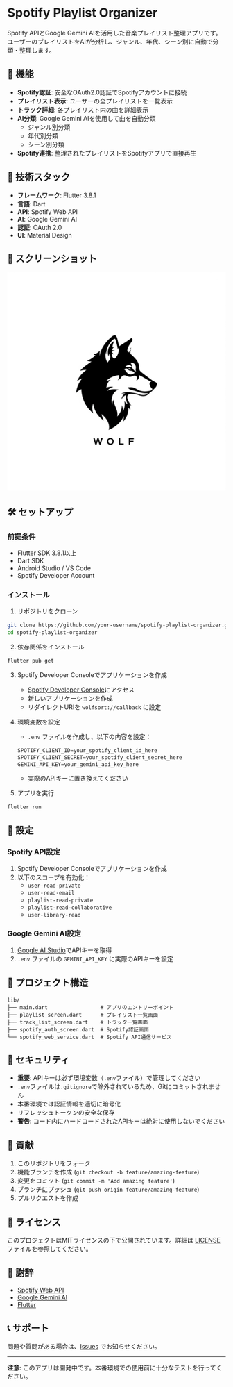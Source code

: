 # Spotify Playlist Organizer

Spotify APIとGoogle Gemini AIを活用した音楽プレイリスト整理アプリです。ユーザーのプレイリストをAIが分析し、ジャンル、年代、シーン別に自動で分類・整理します。

## 🎵 機能

- **Spotify認証**: 安全なOAuth2.0認証でSpotifyアカウントに接続
- **プレイリスト表示**: ユーザーの全プレイリストを一覧表示
- **トラック詳細**: 各プレイリスト内の曲を詳細表示
- **AI分類**: Google Gemini AIを使用して曲を自動分類
  - ジャンル別分類
  - 年代別分類  
  - シーン別分類
- **Spotify連携**: 整理されたプレイリストをSpotifyアプリで直接再生

## 🚀 技術スタック

- **フレームワーク**: Flutter 3.8.1
- **言語**: Dart
- **API**: Spotify Web API
- **AI**: Google Gemini AI
- **認証**: OAuth 2.0
- **UI**: Material Design

## 📱 スクリーンショット

![アプリ画面](assets/Gemini_Generated_Image_ma22y3ma22y3ma22.png)

## 🛠️ セットアップ

### 前提条件

- Flutter SDK 3.8.1以上
- Dart SDK
- Android Studio / VS Code
- Spotify Developer Account

### インストール

1. リポジトリをクローン
```bash
git clone https://github.com/your-username/spotify-playlist-organizer.git
cd spotify-playlist-organizer
```

2. 依存関係をインストール
```bash
flutter pub get
```

3. Spotify Developer Consoleでアプリケーションを作成
   - [Spotify Developer Console](https://developer.spotify.com/dashboard)にアクセス
   - 新しいアプリケーションを作成
   - リダイレクトURIを `wolfsort://callback` に設定

4. 環境変数を設定
   - `.env` ファイルを作成し、以下の内容を設定：
   ```
   SPOTIFY_CLIENT_ID=your_spotify_client_id_here
   SPOTIFY_CLIENT_SECRET=your_spotify_client_secret_here
   GEMINI_API_KEY=your_gemini_api_key_here
   ```
   - 実際のAPIキーに置き換えてください

5. アプリを実行
```bash
flutter run
```

## 🔧 設定

### Spotify API設定

1. Spotify Developer Consoleでアプリケーションを作成
2. 以下のスコープを有効化：
   - `user-read-private`
   - `user-read-email`
   - `playlist-read-private`
   - `playlist-read-collaborative`
   - `user-library-read`

### Google Gemini AI設定

1. [Google AI Studio](https://makersuite.google.com/app/apikey)でAPIキーを取得
2. `.env` ファイルの `GEMINI_API_KEY` に実際のAPIキーを設定

## 📁 プロジェクト構造

```
lib/
├── main.dart                 # アプリのエントリーポイント
├── playlist_screen.dart      # プレイリスト一覧画面
├── track_list_screen.dart    # トラック一覧画面
├── spotify_auth_screen.dart  # Spotify認証画面
└── spotify_web_service.dart  # Spotify API通信サービス
```

## 🔐 セキュリティ

- **重要**: APIキーは必ず環境変数（`.env`ファイル）で管理してください
- `.env`ファイルは`.gitignore`で除外されているため、Gitにコミットされません
- 本番環境では認証情報を適切に暗号化
- リフレッシュトークンの安全な保存
- **警告**: コード内にハードコードされたAPIキーは絶対に使用しないでください

## 🤝 貢献

1. このリポジトリをフォーク
2. 機能ブランチを作成 (`git checkout -b feature/amazing-feature`)
3. 変更をコミット (`git commit -m 'Add amazing feature'`)
4. ブランチにプッシュ (`git push origin feature/amazing-feature`)
5. プルリクエストを作成

## 📄 ライセンス

このプロジェクトはMITライセンスの下で公開されています。詳細は [LICENSE](LICENSE) ファイルを参照してください。

## 🙏 謝辞

- [Spotify Web API](https://developer.spotify.com/documentation/web-api/)
- [Google Gemini AI](https://ai.google.dev/)
- [Flutter](https://flutter.dev/)

## 📞 サポート

問題や質問がある場合は、[Issues](https://github.com/your-username/spotify-playlist-organizer/issues) でお知らせください。

---

**注意**: このアプリは開発中です。本番環境での使用前に十分なテストを行ってください。
